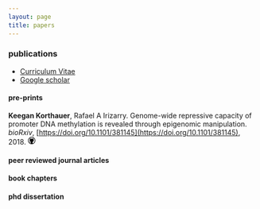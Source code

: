 ```yaml
---
layout: page
title: papers
---
```


<!-- Global site tag (gtag.js) - Google Analytics -->
<script async src="https://www.googletagmanager.com/gtag/js?id=UA-110175023-1"></script>
<script>
  window.dataLayer = window.dataLayer || [];
  function gtag(){dataLayer.push(arguments);}
  gtag('js', new Date());

  gtag('config', 'UA-110175023-1');
</script>

<script type='text/javascript' src='https://d1bxh8uas1mnw7.cloudfront.net/assets/embed.js'></script>

### publications

- [Curriculum Vitae](../cv-korthauer-academic.pdf)
- [Google scholar](https://scholar.google.com/citations?user=spd-KjUAAAAJ&hl=en)

#### pre-prints

**Keegan Korthauer**, Rafael A Irizarry. Genome-wide repressive capacity of promoter DNA methylation is revealed through epigenomic manipulation. *bioRxiv*, [https://doi.org/10.1101/381145](https://doi.org/10.1101/381145), 2018. <a href="http://github.com/kdkorthauer/dmrseqPaper"><img src="../assets/img/github.png" title="GitHub logo"></a>
 <div data-badge-popover="right" data-badge-type="1" data-doi="https://doi.org/10.1101/381145" data-hide-no-mentions="true" class="altmetric-embed"></div>  

#### peer reviewed journal articles

#### book chapters

#### phd dissertation